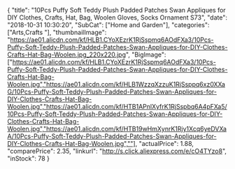 {
	"title": "10Pcs Puffy Soft Teddy Plush Padded Patches Swan Appliques for DIY Clothes, Crafts, Hat, Bag, Woolen Gloves, Socks Ornament S73",
	"date": "2018-10-31 10:30:20",
	"SubCat": ["Home and Garden"],
	"categories": ["Arts,Crafts "],
	"thumbnailImage": "https://ae01.alicdn.com/kf/HLB1.CYoXEzrK1RjSspmq6AOdFXa3/10Pcs-Puffy-Soft-Teddy-Plush-Padded-Patches-Swan-Appliques-for-DIY-Clothes-Crafts-Hat-Bag-Woolen.jpg_220x220.jpg",
	"BigImage": ["https://ae01.alicdn.com/kf/HLB1.CYoXEzrK1RjSspmq6AOdFXa3/10Pcs-Puffy-Soft-Teddy-Plush-Padded-Patches-Swan-Appliques-for-DIY-Clothes-Crafts-Hat-Bag-Woolen.jpg","https://ae01.alicdn.com/kf/HLB1WzzqXzzuK1RjSsppq6xz0XXaG/10Pcs-Puffy-Soft-Teddy-Plush-Padded-Patches-Swan-Appliques-for-DIY-Clothes-Crafts-Hat-Bag-Woolen.jpg","https://ae01.alicdn.com/kf/HTB1APnlXyfrK1RjSspbq6A4pFXa5/10Pcs-Puffy-Soft-Teddy-Plush-Padded-Patches-Swan-Appliques-for-DIY-Clothes-Crafts-Hat-Bag-Woolen.jpg","https://ae01.alicdn.com/kf/HTB19wHmXynrK1Rjy1Xcq6yeDVXaA/10Pcs-Puffy-Soft-Teddy-Plush-Padded-Patches-Swan-Appliques-for-DIY-Clothes-Crafts-Hat-Bag-Woolen.jpg",""],
	"actualPrice": 1.88,
	"comparePrice": 2.35,
	"linkurl": "http://s.click.aliexpress.com/e/cO4TYzo8",
	"inStock": 78
}
